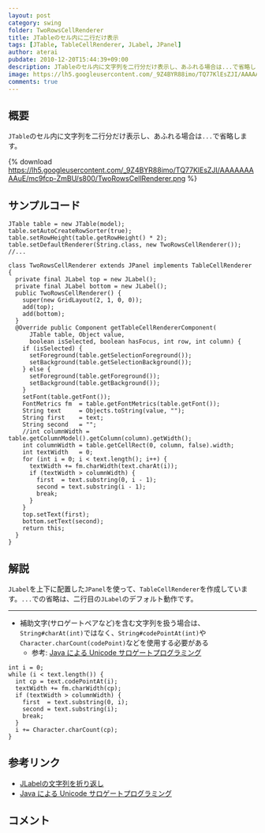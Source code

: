```yaml
---
layout: post
category: swing
folder: TwoRowsCellRenderer
title: JTableのセル内に二行だけ表示
tags: [JTable, TableCellRenderer, JLabel, JPanel]
author: aterai
pubdate: 2010-12-20T15:44:39+09:00
description: JTableのセル内に文字列を二行分だけ表示し、あふれる場合は...で省略します。
image: https://lh5.googleusercontent.com/_9Z4BYR88imo/TQ77KlEsZJI/AAAAAAAAAuE/mc9fcp-ZmBU/s800/TwoRowsCellRenderer.png
comments: true
---
```

## 概要
`JTable`のセル内に文字列を二行分だけ表示し、あふれる場合は`...`で省略します。

{% download https://lh5.googleusercontent.com/_9Z4BYR88imo/TQ77KlEsZJI/AAAAAAAAAuE/mc9fcp-ZmBU/s800/TwoRowsCellRenderer.png %}

## サンプルコード
<pre class="prettyprint"><code>JTable table = new JTable(model);
table.setAutoCreateRowSorter(true);
table.setRowHeight(table.getRowHeight() * 2);
table.setDefaultRenderer(String.class, new TwoRowsCellRenderer());
//...

class TwoRowsCellRenderer extends JPanel implements TableCellRenderer {
  private final JLabel top = new JLabel();
  private final JLabel bottom = new JLabel();
  public TwoRowsCellRenderer() {
    super(new GridLayout(2, 1, 0, 0));
    add(top);
    add(bottom);
  }
  @Override public Component getTableCellRendererComponent(
      JTable table, Object value,
      boolean isSelected, boolean hasFocus, int row, int column) {
    if (isSelected) {
      setForeground(table.getSelectionForeground());
      setBackground(table.getSelectionBackground());
    } else {
      setForeground(table.getForeground());
      setBackground(table.getBackground());
    }
    setFont(table.getFont());
    FontMetrics fm  = table.getFontMetrics(table.getFont());
    String text     = Objects.toString(value, "");
    String first    = text;
    String second   = "";
    //int columnWidth = table.getColumnModel().getColumn(column).getWidth();
    int columnWidth = table.getCellRect(0, column, false).width;
    int textWidth   = 0;
    for (int i = 0; i &lt; text.length(); i++) {
      textWidth += fm.charWidth(text.charAt(i));
      if (textWidth &gt; columnWidth) {
        first  = text.substring(0, i - 1);
        second = text.substring(i - 1);
        break;
      }
    }
    top.setText(first);
    bottom.setText(second);
    return this;
  }
}
</code></pre>

## 解説
`JLabel`を上下に配置した`JPanel`を使って、`TableCellRenderer`を作成しています。`...`での省略は、二行目の`JLabel`のデフォルト動作です。

- - - -
- 補助文字(サロゲートペアなど)を含む文字列を扱う場合は、`String#charAt(int)`ではなく、`String#codePointAt(int)`や`Character.charCount(codePoint)`などを使用する必要がある
    - 参考: [Java による Unicode サロゲートプログラミング](http://www.ibm.com/developerworks/jp/ysl/library/java/j-unicode_surrogate/index.html)

<!-- dummy comment line for breaking list -->

<pre class="prettyprint"><code>int i = 0;
while (i &lt; text.length()) {
  int cp = text.codePointAt(i);
  textWidth += fm.charWidth(cp);
  if (textWidth &gt; columnWidth) {
    first  = text.substring(0, i);
    second = text.substring(i);
    break;
  }
  i += Character.charCount(cp);
}
</code></pre>

## 参考リンク
- [JLabelの文字列を折り返し](http://ateraimemo.com/Swing/GlyphVector.html)
- [Java による Unicode サロゲートプログラミング](http://www.ibm.com/developerworks/jp/ysl/library/java/j-unicode_surrogate/index.html)

<!-- dummy comment line for breaking list -->

## コメント
